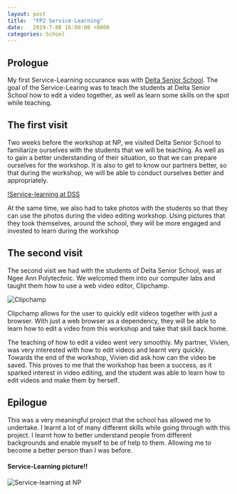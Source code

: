 ```yaml
---
layout: post
title:  "FP2 Service-Learning"
date:   2019-7-08 16:00:00 +0800
categories: School
---
```


## Prologue
My first Service-Learning occurance was with [Delta Senior School](https://goo.gl/maps/ioXmD5DVojCKWYvh9). The goal of the Service-Learing was to teach the students at Delta Senior School how to edit a video together, as well as learn some skills on the spot while teaching.

## The first visit
Two weeks before the workshop at NP, we visited Delta Senior School to familiarize ourselves with the students that we will be teaching. As well as to gain a better understanding of their situation, so that we can prepare ourselves for the workshop. It is also to get to know our partners better, so that during the workshop, we will be able to conduct ourselves better and appropriately.

[!Service-learning at DSS](https://raw.githubusercontent.com/lczm/lczm.github.io/master/_posts/photos/sl-dss.jpg)

At the same time, we also had to take photos with the students so that they can use the photos during the video editing workshop. Using pictures that they took themselves, around the school, they will be more engaged and invested to learn during the workshop

## The second visit
The second visit we had with the students of Delta Senior School, was at Ngee Ann Polytechnic. We welcomed them into our computer labs and taught them how to use a web video editor, Clipchamp.

![Clipchamp](https://clipchamp.com/wp-content/uploads/2018/03/Facebook-Share_Homepage.png)

Clipchamp allows for the user to quickly edit videos together with just a browser. With just a web browser as a dependency, they will be able to learn how to edit a video from this workshop and take that skill back home.

The teaching of how to edit a video went very smoothly. My partner, Vivien, was very interested with how to edit videos and learnt very quickly. Towards the end of the workshop, Vivien did ask how can the video be saved. This proves to me that the workshop has been a success, as it sparked interest in video editing, and the student was able to learn how to edit videos and make them by herself.

## Epilogue
This was a very meaningful project that the school has allowed me to undertake. I learnt a lot of many different skills while going through with this project. I learnt how to better understand people from different backgrounds and enable myself to be of help to them. Allowing me to become a better person than I was before.

#### Service-Learning picture!!
![Service-learning at NP](https://raw.githubusercontent.com/lczm/lczm.github.io/master/_posts/photos/sl-np.jpg)